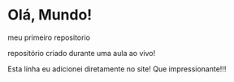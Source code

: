 # Olá, Mundo!
 meu primeiro repositorio

repositório criado durante uma aula ao vivo!

Esta linha eu adicionei diretamente no site! Que impressionante!!!
